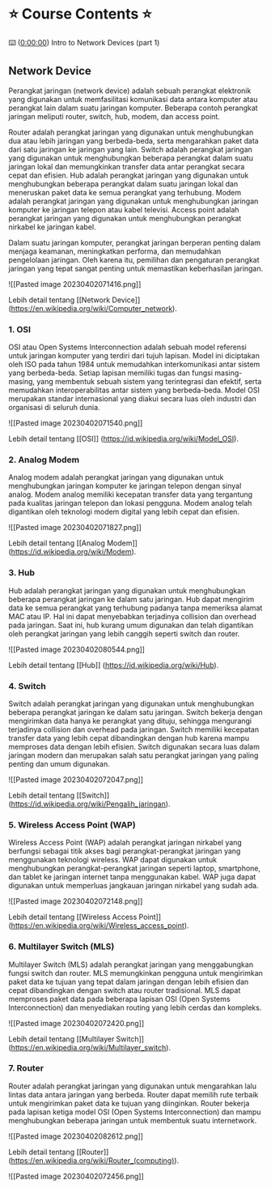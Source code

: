 # ⭐️ Course Contents ⭐️ 

⌨️ ([0:00:00](https://www.youtube.com/watch?v=qiQR5rTSshw&t=0s)) Intro to Network Devices (part 1)

## Network Device 

Perangkat jaringan (network device) adalah sebuah perangkat elektronik yang digunakan untuk memfasilitasi komunikasi data antara komputer atau perangkat lain dalam suatu jaringan komputer. Beberapa contoh perangkat jaringan meliputi router, switch, hub, modem, dan access point.

Router adalah perangkat jaringan yang digunakan untuk menghubungkan dua atau lebih jaringan yang berbeda-beda, serta mengarahkan paket data dari satu jaringan ke jaringan yang lain. Switch adalah perangkat jaringan yang digunakan untuk menghubungkan beberapa perangkat dalam suatu jaringan lokal dan memungkinkan transfer data antar perangkat secara cepat dan efisien. Hub adalah perangkat jaringan yang digunakan untuk menghubungkan beberapa perangkat dalam suatu jaringan lokal dan meneruskan paket data ke semua perangkat yang terhubung. Modem adalah perangkat jaringan yang digunakan untuk menghubungkan jaringan komputer ke jaringan telepon atau kabel televisi. Access point adalah perangkat jaringan yang digunakan untuk menghubungkan perangkat nirkabel ke jaringan kabel.

Dalam suatu jaringan komputer, perangkat jaringan berperan penting dalam menjaga keamanan, meningkatkan performa, dan memudahkan pengelolaan jaringan. Oleh karena itu, pemilihan dan pengaturan perangkat jaringan yang tepat sangat penting untuk memastikan keberhasilan jaringan.

![[Pasted image 20230402071416.png]]

Lebih detail tentang [[Network Device]] (https://en.wikipedia.org/wiki/Computer_network). 

### 1. OSI

OSI atau Open Systems Interconnection adalah sebuah model referensi untuk jaringan komputer yang terdiri dari tujuh lapisan. Model ini diciptakan oleh ISO pada tahun 1984 untuk memudahkan interkomunikasi antar sistem yang berbeda-beda. Setiap lapisan memiliki tugas dan fungsi masing-masing, yang membentuk sebuah sistem yang terintegrasi dan efektif, serta memudahkan interoperabilitas antar sistem yang berbeda-beda. Model OSI merupakan standar internasional yang diakui secara luas oleh industri dan organisasi di seluruh dunia.

![[Pasted image 20230402071540.png]]

Lebih detail tentang [[OSI]] (https://id.wikipedia.org/wiki/Model_OSI).

### 2. Analog Modem

Analog modem adalah perangkat jaringan yang digunakan untuk menghubungkan jaringan komputer ke jaringan telepon dengan sinyal analog. Modem analog memiliki kecepatan transfer data yang tergantung pada kualitas jaringan telepon dan lokasi pengguna. Modem analog telah digantikan oleh teknologi modem digital yang lebih cepat dan efisien.

![[Pasted image 20230402071827.png]]

Lebih detail tentang [[Analog Modem]] (https://id.wikipedia.org/wiki/Modem).

### 3. Hub

Hub adalah perangkat jaringan yang digunakan untuk menghubungkan beberapa perangkat jaringan ke dalam satu jaringan. Hub dapat mengirim data ke semua perangkat yang terhubung padanya tanpa memeriksa alamat MAC atau IP. Hal ini dapat menyebabkan terjadinya collision dan overhead pada jaringan. Saat ini, hub kurang umum digunakan dan telah digantikan oleh perangkat jaringan yang lebih canggih seperti switch dan router.

![[Pasted image 20230402080544.png]]

Lebih detail tentang [[Hub]] (https://id.wikipedia.org/wiki/Hub).

### 4. Switch

Switch adalah perangkat jaringan yang digunakan untuk menghubungkan beberapa perangkat jaringan ke dalam satu jaringan. Switch bekerja dengan mengirimkan data hanya ke perangkat yang dituju, sehingga mengurangi terjadinya collision dan overhead pada jaringan. Switch memiliki kecepatan transfer data yang lebih cepat dibandingkan dengan hub karena mampu memproses data dengan lebih efisien. Switch digunakan secara luas dalam jaringan modern dan merupakan salah satu perangkat jaringan yang paling penting dan umum digunakan.

![[Pasted image 20230402072047.png]]

Lebih detail tentang [[Switch]] (https://id.wikipedia.org/wiki/Pengalih_jaringan).

### 5. Wireless Access Point (WAP) 

Wireless Access Point (WAP) adalah perangkat jaringan nirkabel yang berfungsi sebagai titik akses bagi perangkat-perangkat jaringan yang menggunakan teknologi wireless. WAP dapat digunakan untuk menghubungkan perangkat-perangkat jaringan seperti laptop, smartphone, dan tablet ke jaringan internet tanpa menggunakan kabel. WAP juga dapat digunakan untuk memperluas jangkauan jaringan nirkabel yang sudah ada.

![[Pasted image 20230402072148.png]]

Lebih detail tentang [[Wireless Access Point]] (https://en.wikipedia.org/wiki/Wireless_access_point).

### 6. Multilayer Switch (MLS) 

Multilayer Switch (MLS) adalah perangkat jaringan yang menggabungkan fungsi switch dan router. MLS memungkinkan pengguna untuk mengirimkan paket data ke tujuan yang tepat dalam jaringan dengan lebih efisien dan cepat dibandingkan dengan switch atau router tradisional. MLS dapat memproses paket data pada beberapa lapisan OSI (Open Systems Interconnection) dan menyediakan routing yang lebih cerdas dan kompleks.

![[Pasted image 20230402072420.png]]

Lebih detail tentang [[Multilayer Switch]] (https://en.wikipedia.org/wiki/Multilayer_switch).

### 7. Router

Router adalah perangkat jaringan yang digunakan untuk mengarahkan lalu lintas data antara jaringan yang berbeda. Router dapat memilih rute terbaik untuk mengirimkan paket data ke tujuan yang diinginkan. Router bekerja pada lapisan ketiga model OSI (Open Systems Interconnection) dan mampu menghubungkan beberapa jaringan untuk membentuk suatu internetwork.

![[Pasted image 20230402082612.png]]

Lebih detail tentang [[Router]] (https://en.wikipedia.org/wiki/Router_(computing)).

![[Pasted image 20230402072456.png]]